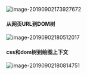 ![image-20190902173927672](/Users/chenyu/GitBook/Library/Import/mygitbook/assets/image-20190902173927672.png)





#### 从网页URL到DOM树

![image-20190902180512017](/Users/chenyu/GitBook/Library/Import/mygitbook/assets/image-20190902180512017.png)



#### css和dom树到绘图上下文

![image-20190902180814751](/Users/chenyu/GitBook/Library/Import/mygitbook/assets/image-20190902180814751.png)



